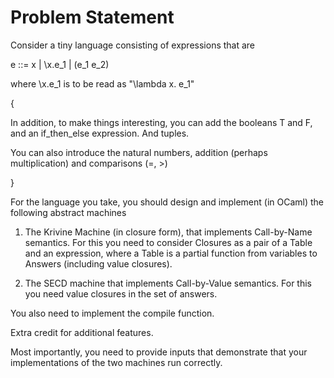 # Problem Statement

Consider a tiny language consisting of expressions that are

e ::= x | \x.e_1 | (e_1 e_2)

where \x.e_1 is to be read as "\lambda x. e_1"

{

In addition, to make things interesting, you can add the booleans T and F, and an if_then_else expression.  And tuples.

You can also introduce the natural numbers, addition (perhaps multiplication) and comparisons (=, >)

}

For the language you take, you should design and implement (in OCaml) the following abstract machines

1.  The Krivine Machine (in closure form), that implements Call-by-Name semantics. For this you need to consider Closures as a pair of a Table and an expression, where a Table is a partial function from variables to Answers (including value closures).

2. The SECD machine that implements Call-by-Value semantics. For this you need value closures in the set of answers. 

You also need to implement the compile function. 

Extra credit for additional features.

Most importantly, you need to provide inputs that demonstrate that your implementations of the two machines run correctly.

